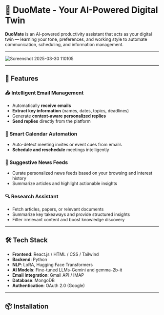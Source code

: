 # 🤖 DuoMate - Your AI-Powered Digital Twin

**DuoMate** is an AI-powered productivity assistant that acts as your digital twin — learning your tone, preferences, and working style to automate communication, scheduling, and information management.

---
![Screenshot 2025-03-30 110105](https://github.com/user-attachments/assets/27b066a9-0dd4-4f96-8985-24adb2e7b39f)

---

## 🚀 Features

### 📥 Intelligent Email Management
- Automatically **receive emails**
- **Extract key information** (names, dates, topics, deadlines)
- Generate **context-aware personalized replies**
- **Send replies** directly from the platform

### 📅 Smart Calendar Automation
- Auto-detect meeting invites or event cues from emails
- **Schedule and reschedule** meetings intelligently

### 📰 Suggestive News Feeds
- Curate personalized news feeds based on your browsing and interest history
- Summarize articles and highlight actionable insights

### 🔍 Research Assistant
- Fetch articles, papers, or relevant documents
- Summarize key takeaways and provide structured insights
- Filter irrelevant content and boost knowledge discovery

---



## 🛠️ Tech Stack

- **Frontend**: React.js / HTML / CSS / Tailwind  
- **Backend**: Python  
- **NLP**: LoRA, Hugging Face Transformers  
- **AI Models**: Fine-tuned LLMs-Gemini and gemma-2b-it
- **Email Integration**: Gmail API / IMAP   
- **Database**: MongoDB  
- **Authentication**: OAuth 2.0 (Google)    

---

## 📦 Installation

```bash
